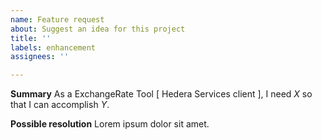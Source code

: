 ```yaml
---
name: Feature request
about: Suggest an idea for this project
title: ''
labels: enhancement
assignees: ''

---
```


**Summary**
As a ExchangeRate Tool [ Hedera Services client ], I need _X_ so that I can accomplish _Y_.

**Possible resolution**
Lorem ipsum dolor sit amet.
